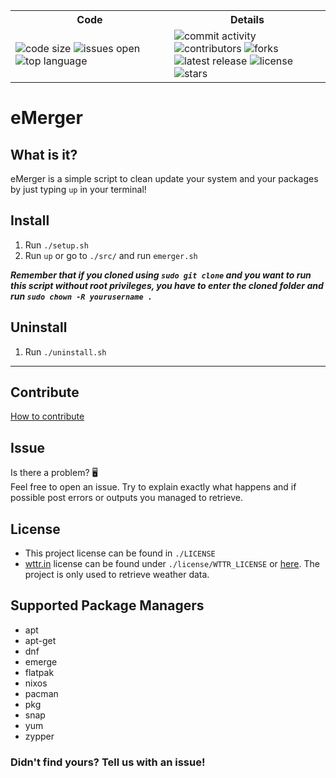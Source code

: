 <table>
    <tr>
        <th>Code</th>
        <th>Details</th>
    </tr>
        <td>
            <img src="https://img.shields.io/github/languages/code-size/MasterCruelty/eMerger" alt="code size">
            <img src="https://img.shields.io/github/issues/MasterCruelty/eMerger" alt="issues open">
            <img src="https://img.shields.io/github/languages/top/MasterCruelty/eMerger" alt="top language">
        </td>
        <td>
            <img src="https://img.shields.io/github/commit-activity/w/MasterCruelty/eMerger" alt="commit activity">
            <img src="https://img.shields.io/github/contributors/MasterCruelty/eMerger" alt="contributors">
            <img src="https://img.shields.io/github/forks/MasterCruelty/Updater" alt="forks"><br>
            <img src="https://badgen.net/github/release/MasterCruelty/Updater?label=Latest%20release" alt="latest release">
            <img src="https://img.shields.io/github/license/MasterCruelty/eMerger" alt="license">
            <img src="https://img.shields.io/github/stars/MasterCruelty/Updater" alt="stars">
        </td>
</table>

<h1>eMerger</h1>
<h2>What is it?</h2>
eMerger is a simple script to clean update your system and your packages by just typing <code>up</code> in your terminal!<br>
<h2>Install</h2>
<ol>
    <li> Run <code>./setup.sh</code> </li>
    <li> Run <code>up</code> or go to <code>./src/</code> and run <code>emerger.sh</code></li>
</ol>
<i><b>Remember that if you cloned using <code>sudo git clone</code> and you want to run this script without
root privileges, you have to enter the cloned folder and run <code>sudo chown -R yourusername .</code></i></b><br>
<h2>Uninstall</h2>
<ol>
    <li>Run <code>./uninstall.sh</code></li>
</ol>

---

<h2>Contribute</h2>
<a href="https://github.com/MasterCruelty/eMerger/blob/main/CONTRIBUTING.md">How to contribute</a><br>
<h2>Issue</h2>
Is there a problem? 🖥️<br>
Feel free to open an issue. Try to explain exactly what happens and if possible post errors or outputs you managed to retrieve.<br>
<h2>License</h2>
<ul>
    <li>This project license can be found in <code>./LICENSE</code></li>
    <li><a href="https://github.com/chubin/wttr.in">wttr.in</a>
license can be found under <code>./license/WTTR_LICENSE</code> or
<a href="https://github.com/chubin/wttr.in/blob/master/LICENSE">here</a>.
The project is only used to retrieve weather data.</li>
</ul>
<h2>Supported Package Managers</h2>
<ul>
    <li>apt</li>
    <li>apt-get</li>
    <li>dnf</li>
    <li>emerge</li>
    <li>flatpak</li>
    <lI>nixos</li>
    <li>pacman</li>
    <li>pkg</li>
    <li>snap</li>
    <li>yum</li>
    <li>zypper</li>
</ul>
<h3><b>Didn't find yours? Tell us with an issue!</b></h3>
